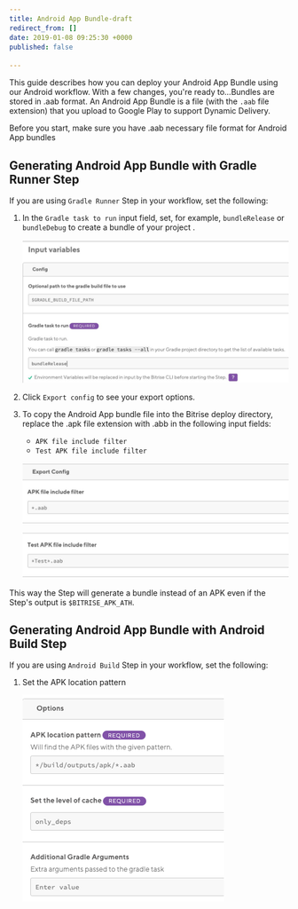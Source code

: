 ```yaml
---
title: Android App Bundle-draft
redirect_from: []
date: 2019-01-08 09:25:30 +0000
published: false

---
```

This guide describes how you can deploy your Android App Bundle using our Android workflow. With a few changes, you're ready to...Bundles are stored in .aab format. An Android App Bundle is a file (with the `.aab` file extension) that you upload to Google Play to support Dynamic Delivery.

Before you start, make sure you have .aab necessary file format for Android App bundles

## Generating Android App Bundle with Gradle Runner Step

If you are using `Gradle Runner` Step in your workflow, set the following:

1. In the `Gradle task to run` input field, set, for example, `bundleRelease` or `bundleDebug` to create a bundle of your project .

   ![](/img/bundlerelease.jpg)
2. Click `Export config` to see your export options.
3. To copy the Android App bundle file into the Bitrise deploy directory, replace the .apk file extension with .abb in the following input fields:
   * `APK file include filter`
   * `Test APK file include filter`

	![](/img/include-filter.jpg)

	![](/img/test-include-filter.jpg)

This way the Step will generate a bundle instead of an APK even if the Step's output is `$BITRISE_APK_ATH`.

## Generating Android App Bundle with Android Build Step

If you are using `Android Build` Step in your workflow, set the following:

1. Set the APK location pattern

   ![](/img/android-build.png)